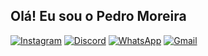 ## Olá! Eu sou o Pedro Moreira


[![Instagram](https://img.shields.io/badge/Instagram-E4405F?style=for-the-badge&logo=instagram&logoColor=white)](https://www.instagram.com/pedro_moreirat/)
[![Discord](https://img.shields.io/badge/Discord-7289DA?style=for-the-badge&logo=discord&logoColor=white)](https://discordapp.com/users/620363768550916106)
[![WhatsApp](https://img.shields.io/badge/WhatsApp-25D366?style=for-the-badge&logo=whatsapp&logoColor=white)]([wa.me/5518996941815](https://api.whatsapp.com/send/?phone=5518996941815&text&type=phone_number&app_absent=0))
[![Gmail](https://img.shields.io/badge/Gmail-D14836?style=for-the-badge&logo=gmail&logoColor=white)](pedromoreiragt@outlook.com)
